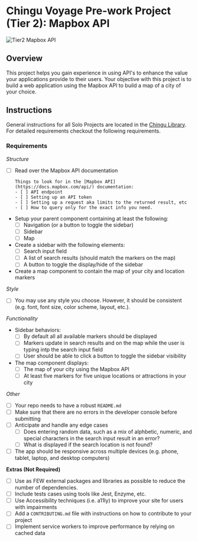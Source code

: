 # Chingu Voyage Pre-work Project (Tier 2): Mapbox API

![Tier2 Mapbox API](./assets/Tier2_mapbox_api.gif)

## Overview
This project helps you gain experience in using API's to enhance the value
your applications provide to their users. Your objective with this project is 
to build a web application using the Mapbox API to build a map of a city of 
your choice.

## Instructions

General instructions for all Solo Projects are located in the 
[Chingu Library](https://voyage.docs.chingu.io/prework/howwork). For detailed 
requirements checkout the following requirements.

### Requirements

*Structure*
- [ ] Read over the Mapbox API documentation

      Things to look for in the [Mapbox API](https://docs.mapbox.com/api/) documentation:
      - [ ] API endpoint
      - [ ] Setting up an API token
      - [ ] Setting up a request aka limits to the returned result, etc
      - [ ] How to query only for the exact info you need.

- Setup your parent component containing at least the following:
  - [ ] Navigation (or a button to toggle the sidebar)
  - [ ] Sidebar
  - [ ] Map
- Create a sidebar with the following elements:
  - [ ] Search input field
  - [ ] A list of search results (should match the markers on the map)
  - [ ] A button to toggle the display/hide of the sidebar
- Create a map component to contain the map of your city and location markers

*Style*
- [ ] You may use any style you choose. However, it should be consistent (e.g.
font, font size, color scheme, layout, etc.).

*Functionality*
- Sidebar behaviors:
  - [ ] By default all all available markers should be displayed
  - [ ] Markers update in search results and on the map while the user is 
  typing intp the search input field
  - [ ] User should be able to click a button to toggle the sidebar visibility
- The map component displays:
  - [ ] The map of your city using the Mapbox API
  - [ ] At least five markers for five unique locations or attractions in your city

*Other*
- [ ] Your repo needs to have a robust `README.md`
- [ ] Make sure that there are no errors in the developer console before submitting
- [ ] Anticipate and handle any edge cases
  - [ ] Does entering random data, such as a mix of alphbetic, numeric, and
  special characters in the search input result in an error?
  - [ ] What is displayed if the search location is not found?
- [ ] The app should be responsive across multiple devices (e.g. phone, tablet, 
laptop, and desktop computers)

**Extras (Not Required)**

- [ ] Use as FEW external packages and libraries as possible to reduce the 
number of dependencies.
- [ ] Include tests cases using tools like Jest, Enzyme, etc.
- [ ] Use Accessibility techniques (i.e. a11ly) to improve your site for users 
with impairments 
- [ ] Add a `CONTRIBUTING.md` file with instructions on how to contribute to
your project
- [ ] Implement service workers to improve performance by relying on cached data
